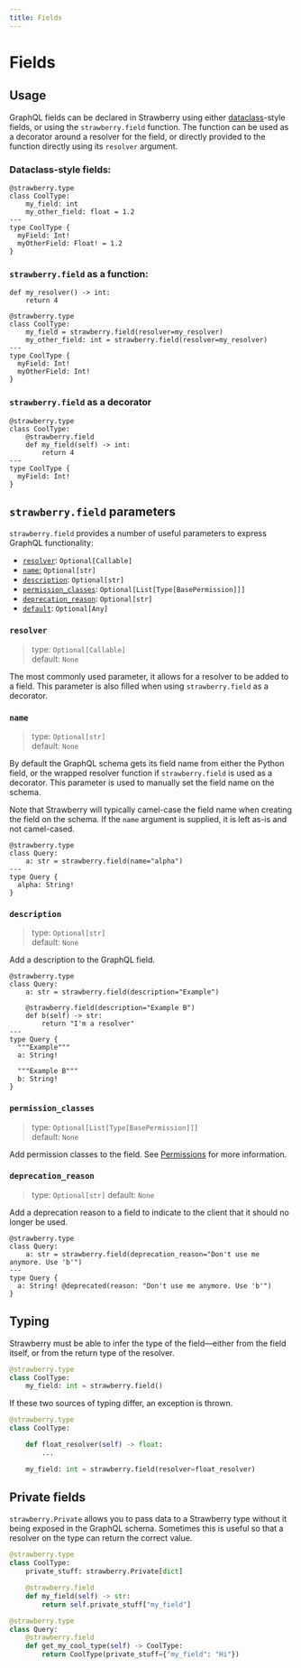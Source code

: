 ```yaml
---
title: Fields
---
```


# Fields

## Usage

GraphQL fields can be declared in Strawberry using either
[dataclass][dataclass_docs]-style fields, or using the `strawberry.field`
function. The function can be used as a decorator around a resolver for the
field, or directly provided to the function directly using its `resolver`
argument.

[dataclass_docs]: https://docs.python.org/3/library/dataclasses.html

### Dataclass-style fields:

```python+schema
@strawberry.type
class CoolType:
    my_field: int
    my_other_field: float = 1.2
---
type CoolType {
  myField: Int!
  myOtherField: Float! = 1.2
}
```

### `strawberry.field` as a function:

```python+schema
def my_resolver() -> int:
    return 4

@strawberry.type
class CoolType:
    my_field = strawberry.field(resolver=my_resolver)
    my_other_field: int = strawberry.field(resolver=my_resolver)
---
type CoolType {
  myField: Int!
  myOtherField: Int!
}
```

### `strawberry.field` as a decorator

```python+schema
@strawberry.type
class CoolType:
    @strawberry.field
    def my_field(self) -> int:
        return 4
---
type CoolType {
  myField: Int!
}
```

## `strawberry.field` parameters

`strawberry.field` provides a number of useful parameters to express GraphQL
functionality:

- [`resolver`](#resolver): `Optional[Callable]`
- [`name`:](#name) `Optional[str]`
- [`description`](#description): `Optional[str]`
- [`permission_classes`](#permission_classes):
  `Optional[List[Type[BasePermission]]]`
- [`deprecation_reason`](#deprecation_reason): `Optional[str]`
- [`default`](#default): `Optional[Any]`

### `resolver`

> type: `Optional[Callable]`  
> default: `None`

The most commonly used parameter, it allows for a resolver to be added to a
field. This parameter is also filled when using `strawberry.field` as a
decorator.

### `name`

> type: `Optional[str]`  
> default: `None`

By default the GraphQL schema gets its field name from either the Python field,
or the wrapped resolver function if `strawberry.field` is used as a decorator.
This parameter is used to manually set the field name on the schema.

Note that Strawberry will typically camel-case the field name when creating the
field on the schema. If the `name` argument is supplied, it is left as-is and
not camel-cased.

```python+schema
@strawberry.type
class Query:
    a: str = strawberry.field(name="alpha")
---
type Query {
  alpha: String!
}
```

### `description`

> type: `Optional[str]`  
> default: `None`

Add a description to the GraphQL field.

```python+schema
@strawberry.type
class Query:
    a: str = strawberry.field(description="Example")

    @strawberry.field(description="Example B")
    def b(self) -> str:
        return "I'm a resolver"
---
type Query {
  """Example"""
  a: String!

  """Example B"""
  b: String!
}
```

### `permission_classes`

> type: `Optional[List[Type[BasePermission]]]`  
> default: `None`

Add permission classes to the field. See [Permissions][permission_docs] for
more information.

[permission_docs]: /docs/features/permissions

### `deprecation_reason`

> type: `Optional[str]`
> default: `None`

Add a deprecation reason to a field to indicate to the client that it should no
longer be used.

```python+schema
@strawberry.type
class Query:
    a: str = strawberry.field(deprecation_reason="Don't use me anymore. Use 'b'")
---
type Query {
  a: String! @deprecated(reason: "Don't use me anymore. Use 'b'")
}
```

## Typing

Strawberry must be able to infer the type of the field—either from the field
itself, or from the return type of the resolver.

```python
@strawberry.type
class CoolType:
    my_field: int = strawberry.field()
```

If these two sources of typing differ, an exception is thrown.

```python
@strawberry.type
class CoolType:

    def float_resolver(self) -> float:
        ...

    my_field: int = strawberry.field(resolver=float_resolver)
```

## Private fields

`strawberry.Private` allows you to pass data to a Strawberry type without it
being exposed in the GraphQL schema. Sometimes this is useful so that a resolver
on the type can return the correct value.

```python
@strawberry.type
class CoolType:
    private_stuff: strawberry.Private[dict]

    @strawberry.field
    def my_field(self) -> str:
        return self.private_stuff["my_field"]

@strawberry.type
class Query:
    @strawberry.field
    def get_my_cool_type(self) -> CoolType:
        return CoolType(private_stuff={"my_field": "Hi"})
```

<!--
## Exceptions

TODO
TODO: What happens when the field has no resolver or default value
-->
